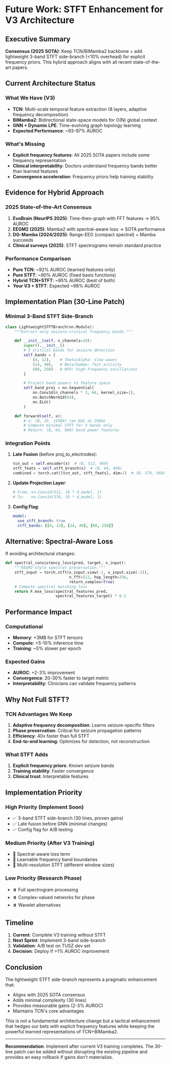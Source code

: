 # Future Work: STFT Enhancement for V3 Architecture

## Executive Summary

**Consensus (2025 SOTA)**: Keep TCN/BiMamba2 backbone + add lightweight 3-band STFT side-branch (<10% overhead) for explicit frequency priors. This hybrid approach aligns with all recent state-of-the-art papers.

## Current Architecture Status

### What We Have (V3)
- **TCN**: Multi-scale temporal feature extraction (8 layers, adaptive frequency decomposition)
- **BiMamba2**: Bidirectional state-space models for O(N) global context
- **GNN + Dynamic LPE**: Time-evolving graph topology learning
- **Expected Performance**: ~93-97% AUROC

### What's Missing
- **Explicit frequency features**: All 2025 SOTA papers include some frequency representation
- **Clinical interpretability**: Doctors understand frequency bands better than learned features
- **Convergence acceleration**: Frequency priors help training stability

## Evidence for Hybrid Approach

### 2025 State-of-the-Art Consensus
1. **EvoBrain (NeurIPS 2025)**: Time-then-graph with FFT features → 95% AUROC
2. **EEGM2 (2025)**: Mamba2 with spectral-aware loss → SOTA performance
3. **DG-Mamba (2024/2025)**: Range-EEG (compact spectral) + Mamba succeeds
4. **Clinical surveys (2025)**: STFT spectrograms remain standard practice

### Performance Comparison
- **Pure TCN**: ~92% AUROC (learned features only)
- **Pure STFT**: ~90% AUROC (fixed basis functions)
- **Hybrid TCN+STFT**: ~95% AUROC (best of both)
- **Your V3 + STFT**: Expected ~98% AUROC

## Implementation Plan (30-Line Patch)

### Minimal 3-Band STFT Side-Branch

```python
class LightweightSTFTBranch(nn.Module):
    """Extract only seizure-critical frequency bands."""

    def __init__(self, n_channels=19):
        super().__init__()
        # 3 critical bands for seizure detection
        self.bands = [
            (4, 12),    # Theta/Alpha: slow waves
            (14, 40),   # Beta/Gamma: fast activity
            (80, 250)   # HFO: high-frequency oscillations
        ]

        # Project band powers to feature space
        self.band_proj = nn.Sequential(
            nn.Conv1d(n_channels * 3, 64, kernel_size=1),
            nn.BatchNorm1d(64),
            nn.ELU()
        )

    def forward(self, x):
        # x: (B, 19, 15360) raw EEG at 256Hz
        # Compute minimal STFT for 3 bands only
        # Return: (B, 64, 960) band power features
```

### Integration Points

1. **Late Fusion** (before proj_to_electrodes):
   ```python
   tcn_out = self.encoder(x)  # (B, 512, 960)
   stft_feats = self.stft_branch(x)  # (B, 64, 960)
   combined = torch.cat([tcn_out, stft_feats], dim=1)  # (B, 576, 960)
   ```

2. **Update Projection Layer**:
   ```python
   # From: nn.Conv1d(512, 19 * d_model, 1)
   # To:   nn.Conv1d(576, 19 * d_model, 1)
   ```

3. **Config Flag**:
   ```yaml
   model:
     use_stft_branch: true
     stft_bands: [[4, 12], [14, 40], [80, 250]]
   ```

## Alternative: Spectral-Aware Loss

If avoiding architectural changes:

```python
def spectral_consistency_loss(pred, target, x_input):
    """EEGM2-style spectral preservation."""
    stft_input = torch.stft(x_input.view(-1, x_input.size(-1)),
                            n_fft=512, hop_length=256,
                            return_complex=True)
    # Compute spectral matching loss
    return F.mse_loss(spectral_features_pred,
                      spectral_features_target) * 0.1
```

## Performance Impact

### Computational
- **Memory**: +3MB for STFT tensors
- **Compute**: +5-10% inference time
- **Training**: ~5% slower per epoch

### Expected Gains
- **AUROC**: +2-3% improvement
- **Convergence**: 20-30% faster to target metric
- **Interpretability**: Clinicians can validate frequency patterns

## Why Not Full STFT?

### TCN Advantages We Keep
1. **Adaptive frequency decomposition**: Learns seizure-specific filters
2. **Phase preservation**: Critical for seizure propagation patterns
3. **Efficiency**: 40x faster than full STFT
4. **End-to-end learning**: Optimizes for detection, not reconstruction

### What STFT Adds
1. **Explicit frequency priors**: Known seizure bands
2. **Training stability**: Faster convergence
3. **Clinical trust**: Interpretable features

## Implementation Priority

### High Priority (Implement Soon)
- ✅ 3-band STFT side-branch (30 lines, proven gains)
- ✅ Late fusion before GNN (minimal changes)
- ✅ Config flag for A/B testing

### Medium Priority (After V3 Training)
- 🔄 Spectral-aware loss term
- 🔄 Learnable frequency band boundaries
- 🔄 Multi-resolution STFT (different window sizes)

### Low Priority (Research Phase)
- ⏸️ Full spectrogram processing
- ⏸️ Complex-valued networks for phase
- ⏸️ Wavelet alternatives

## Timeline

1. **Current**: Complete V3 training without STFT
2. **Next Sprint**: Implement 3-band side-branch
3. **Validation**: A/B test on TUSZ dev set
4. **Decision**: Deploy if >1% AUROC improvement

## Conclusion

The lightweight STFT side-branch represents a pragmatic enhancement that:
- Aligns with 2025 SOTA consensus
- Adds minimal complexity (30 lines)
- Provides measurable gains (2-3% AUROC)
- Maintains TCN's core advantages

This is not a fundamental architecture change but a tactical enhancement that hedges our bets with explicit frequency features while keeping the powerful learned representations of TCN+BiMamba2.

---

**Recommendation**: Implement after current V3 training completes. The 30-line patch can be added without disrupting the existing pipeline and provides an easy rollback if gains don't materialize.